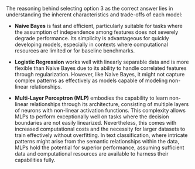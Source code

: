 The reasoning behind selecting option 3 as the correct answer lies in understanding the inherent characteristics and trade-offs of each model:

- **Naive Bayes** is fast and efficient, particularly suitable for tasks where the assumption of independence among features does not severely degrade performance. Its simplicity is advantageous for quickly developing models, especially in contexts where computational resources are limited or for baseline benchmarks.

- **Logistic Regression** works well with linearly separable data and is more flexible than Naive Bayes due to its ability to handle correlated features through regularization. However, like Naive Bayes, it might not capture complex patterns as effectively as models capable of modeling non-linear relationships.

- **Multi-Layer Perceptron (MLP)** embodies the capability to learn non-linear relationships through its architecture, consisting of multiple layers of neurons with non-linear activation functions. This complexity allows MLPs to perform exceptionally well on tasks where the decision boundaries are not easily linearized. Nevertheless, this comes with increased computational costs and the necessity for larger datasets to train effectively without overfitting. In text classification, where intricate patterns might arise from the semantic relationships within the data, MLPs hold the potential for superior performance, assuming sufficient data and computational resources are available to harness their capabilities fully.